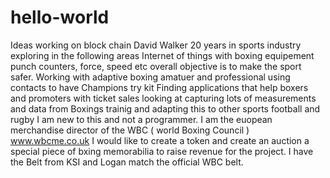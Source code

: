 # hello-world
Ideas working on block chain
David Walker 20 years in sports industry exploring in the following areas
Internet of things with boxing equipement punch counters, force, speed etc overall objective is to make the sport safer. 
Working with adaptive boxing amatuer and professional using contacts to have Champions try kit
Finding applications that help boxers and promoters with ticket sales
looking at capturing lots of measurements and data from Boxings trainig and adapting this to other sports football and rugby
I am new to this and not a programmer. I am the euopean merchandise director of the WBC ( world Boxing Council ) www.wbcme.co.uk
I would like to create a token and create an auction  a special piece of bxing memorabilia to raise revenue for the project. I have the Belt from KSI and Logan match the official WBC belt.
